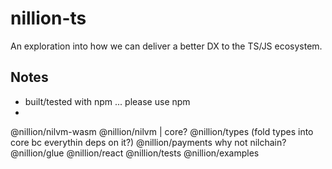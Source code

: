 # nillion-ts

An exploration into how we can deliver a better DX to the TS/JS ecosystem.

## Notes

- built/tested with npm ... please use npm
-

@nillion/nilvm-wasm
@nillion/nilvm | core?
@nillion/types (fold types into core bc everythin deps on it?)
@nillion/payments why not nilchain?
@nillion/glue
@nillion/react
@nillion/tests
@nillion/examples
